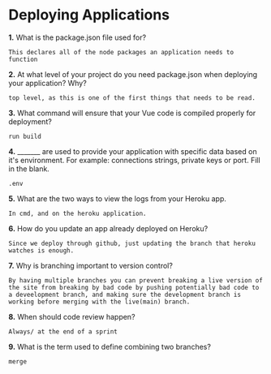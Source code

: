 # Deploying Applications

**1.** What is the package.json file used for?
<!-- enter you answer in the space below -->
```
This declares all of the node packages an application needs to function
``` 
**2.** At what level of your project do you need package.json when deploying your application? Why?
<!-- enter you answer in the space below -->
```
top level, as this is one of the first things that needs to be read.
```
**3.** What command will ensure that your Vue code is compiled properly for deployment?
<!-- enter you answer in the space below -->
```
run build
```
**4.** _______ are used to provide your application with specific data based on it's environment. For example: connections strings, private keys or port. Fill in the blank.
<!-- enter you answer in the space below -->
```
.env
```
**5.** What are the two ways to view the logs from your Heroku app.
<!-- enter you answer in the space below -->
```
In cmd, and on the heroku application.
```
**6.** How do you update an app already deployed on Heroku?
<!-- enter you answer in the space below -->
```
Since we deploy through github, just updating the branch that heroku watches is enough.
```
**7.** Why is branching important to version control?
<!-- enter you answer in the space below -->
```
By having multiple branches you can prevent breaking a live version of the site from breaking by bad code by pushing potentially bad code to a deveelopment branch, and making sure the development branch is working before merging with the live(main) branch.
```
**8.** When should code review happen?
<!-- enter you answer in the space below -->
```
Always/ at the end of a sprint
```
**9.** What is the term used to define combining two branches?
<!-- enter you answer in the space below -->
```
merge
```

